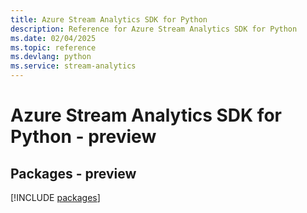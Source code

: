 ```yaml
---
title: Azure Stream Analytics SDK for Python
description: Reference for Azure Stream Analytics SDK for Python
ms.date: 02/04/2025
ms.topic: reference
ms.devlang: python
ms.service: stream-analytics
---
```

# Azure Stream Analytics SDK for Python - preview
## Packages - preview
[!INCLUDE [packages](stream-analytics-index.md)]